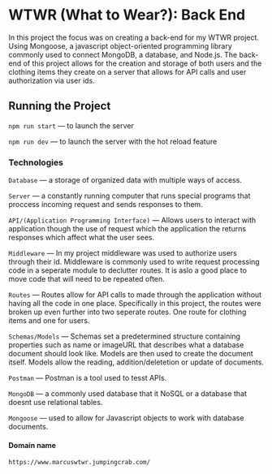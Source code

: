 # WTWR (What to Wear?): Back End

In this project the focus was on creating a back-end for my WTWR project. Using Mongoose, a javascript object-oriented programming library commonly used to connect MongoDB, a database, and Node.js. The back-end of this project allows for the creation and storage of both users and the clothing items they create on a server that allows for API calls and user authorization via user ids.

## Running the Project

`npm run start` — to launch the server

`npm run dev` — to launch the server with the hot reload feature

### Technologies

`Database` — a storage of organized data with multiple ways of access.

`Server` — a constantly running computer that runs special programs that proccess incoming request and sends responses to them.

`API/(Application Programming Interface)` — Allows users to interact with application though the use of request which the application the returns responses which affect what the user sees.

`Middleware` — In my project middleware was used to authorize users through their id. Middleware is commonly used to write request processing code in a seperate module to declutter routes. It is aslo a good place to move code that will need to be repeated often.

`Routes` — Routes allow for API calls to made through the application without having all the code in one place. Specifically in this project, the routes were broken up even further into two seperate routes. One route for clothing items and one for users.

`Schemas/Models` — Schemas set a predetermined structure containing properties such as name or imageURL that describes what a database document should look like. Models are then used to create the document itself. Models allow the reading, addition/deletetion or update of documents.

`Postman` — Postman is a tool used to tesst APIs.

`MongoDB` — a commonly used database that it NoSQL or a database that doesnt use relational tables.

`Mongoose` — used to allow for Javascript objects to work with database documents.


#### Domain name

`https://www.marcuswtwr.jumpingcrab.com/`
